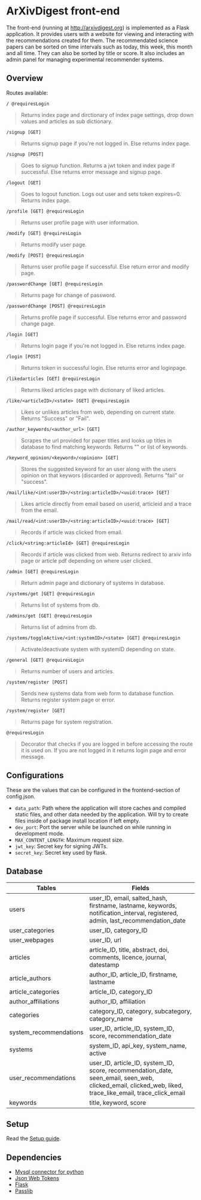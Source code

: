 # ArXivDigest front-end

The front-end (running at http://arxivdigest.org) is implemented as a Flask application.  It provides users with a website for viewing and interacting with the recommendations created for them. The recommendated science papers can be sorted on time intervals such as today, this week, this month and all time. They can also be sorted by title or score. It also includes an admin panel for managing experimental recommender systems.

## Overview

Routes available:

``/ @requiresLogin``

>Returns index page and dirctionary of index page settings, drop down values and articles as sub dictionary.

``/signup [GET]``

>Returns signup page if you're not logged in. Else returns index page.

``/signup [POST]``

>Goes to signup function. Returns a jwt token and index page if successful. Else returns error message and signup page.

``/logout [GET]``

>Goes to logout function. Logs out user and sets token expires=0. Returns index page.

``/profile [GET] @requiresLogin``

>Returns user profile page with user information.

``/modify [GET] @requiresLogin``

>Returns modify user page.

``/modify [POST] @requiresLogin``

>Returns user profile page if successful. Else return error and modify page.

``/passwordChange [GET] @requiresLogin``

>Returns page for change of password.

``/passwordChange [POST] @requiresLogin``

>Returns profile page if successful. Else returns error and password change page.

``/login [GET]``

>Returns login page if you're not logged in. Else returns index page.

``/login [POST]``

>Returns token in successful login. Else returns error and loginpage.

``/likedarticles [GET] @requiresLogin``

>Returns liked articles page with dictionary of liked articles.

``/like/<articleID>/<state> [GET] @requiresLogin``

>Likes or unlikes articles from web, depending on current state. Returns "Success" or "Fail".

``/author_keywords/<author_url> [GET]``

>Scrapes the url provided for paper titles and looks up titles in database to find matching keywords. Returns "" or list of keywords.

``/keyword_opinion/<keyword>/<opinion> [GET]``

>Stores the suggested keyword for an user along with the users opinion on that keywors (discarded or approved). Returns "fail" or "success".

``/mail/like/<int:userID>/<string:articleID>/<uuid:trace> [GET]``

>Likes article directly from email based on userid, articleid and a trace from the email.

``/mail/read/<int:userID>/<string:articleID>/<uuid:trace> [GET]``

>Records if article was clicked from email.

``/click/<string:articleId> [GET] @requiresLogin``

>Records if article was clicked from web. Returns redirect to arxiv info page or article pdf depending on where user clicked.

``/admin [GET] @requiresLogin``

>Return admin page and dictionary of systems in database.

``/systems/get [GET] @requiresLogin``

>Returns list of systems from db.

``/admins/get [GET] @requiresLogin``

>Returns list of admins from db.

``/systems/toggleActive/<int:systemID>/<state> [GET] @requiresLogin``

>Activate/deactivate system with systemID depending on state.

``/general [GET] @requiresLogin``

>Returns number of users and articles.

``/system/register [POST]``

>Sends new systems data from web form to database function. Returns register system page or error.

``/system/register [GET]``

>Returns page for system registration.

``@requiresLogin``

>Decorator that checks if you are logged in before accessing the route it is used on. If you are not logged in it returns login page and error message.

## Configurations

These are the values that can be configured in the frontend-section of config.json.

- `data_path`: Path where the application will store caches and compiled static files, and other data needed by the application. Will try to create files inside of package install location if left empty.
- `dev_port`: Port the server while be launched on while running in development mode.
- `MAX_CONTENT_LENGTH`: Maximum request size.
- `jwt_key`: Secret key for signing JWTs.
- `secret_key`: Secret key used by flask.

## Database

| Tables | Fields |
| ------------- | ------------- |
| users | user_ID, email, salted_hash, firstname, lastname, keywords, notification_interval, registered, admin, last_recommendation_date |
| user_categories | user_ID, category_ID |
| user_webpages | user_ID, url |
| articles | article_ID, title, abstract, doi, comments, licence, journal, datestamp |
| article_authors | author_ID, article_ID, firstname, lastname |
| article_categories | article_ID, category_ID |
| author_affiliations | author_ID, affiliation |
| categories | category_ID, category, subcategory, category_name |
| system_recommendations | user_ID, article_ID, system_ID, score, recommendation_date |
| systems | system_ID, api_key, system_name, active |
| user_recommendations | user_ID, article_ID, system_ID, score, recommendation_date, seen_email, seen_web, clicked_email, clicked_web, liked, trace_like_email, trace_click_email |
| keywords | title, keyword, score |

## Setup

Read the [Setup guide](../../Setup.md).

## Dependencies

- [Mysql connector for python](https://dev.mysql.com/doc/connector-python/en/)
- [Json Web Tokens](https://github.com/jpadilla/pyjwt) 
- [Flask](http://flask.pocoo.org/)
- [Passlib](https://passlib.readthedocs.io/en/stable/index.html)
